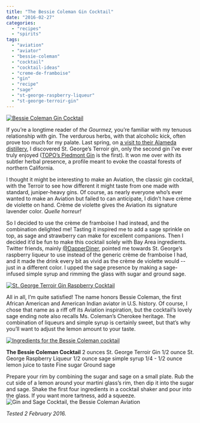 ```yaml
---
title: "The Bessie Coleman Gin Cocktail"
date: "2016-02-27"
categories:
  - "recipes"
  - "spirits"
tags:
  - "aviation"
  - "aviator"
  - "bessie-coleman"
  - "cocktail"
  - "cocktail-ideas"
  - "creme-de-framboise"
  - "gin"
  - "recipe"
  - "sage"
  - "st-george-raspberry-liqueur"
  - "st-george-terroir-gin"
---
```


[![Bessie Coleman Gin Cocktail](http://s3.amazonaws.com/thegourmez-wpmedia/2016/02/Bessie-Coleman-02-333x500.jpg)](http://s3.amazonaws.com/thegourmez-wpmedia/2016/02/Bessie-Coleman-02.jpg)

If you’re a longtime reader of _the Gourmez,_ you’re familiar with my tenuous relationship with gin. The verdurous herbs, with that alcoholic kick, often prove too much for my palate. Last spring, on [a visit to their Alameda distillery](http://thegourmez.com/2015/08/05/st-george-spirits-tasting-room/), I discovered St. George’s Terroir gin, only the second gin I’ve ever truly enjoyed ([TOPO’s Piedmont Gin](http://thegourmez.com/2013/10/17/topo-piedmont-gin/) is the first). It won me over with its subtler herbal presence, a profile meant to evoke the coastal forests of northern California.

I thought it might be interesting to make an Aviation, the classic gin cocktail, with the Terroir to see how different it might taste from one made with standard, juniper-heavy gins. Of course, as nearly everyone who’s ever wanted to make an Aviation but failed to can anticipate, I didn’t have crème de violette on hand. Crème de violette gives the Aviation its signature lavender color. _Quelle horreur!_

So I decided to use the crème de framboise I had instead, and the combination delighted me! Tasting it inspired me to add a sage sprinkle on top, as sage and strawberry can make for excellent companions. Then I decided it’d be fun to make this cocktail solely with Bay Area ingredients. Twitter friends, mainly [@DapperDiner](https://twitter.com/thedapperdiner), pointed me towards St. George’s raspberry liqueur to use instead of the generic crème de framboise I had, and it made the drink every bit as vivid as the crème de violette would -- just in a different color. I upped the sage presence by making a sage-infused simple syrup and rimming the glass with sugar and ground sage.

[![St. George Terroir Gin Raspberry Cocktail](http://s3.amazonaws.com/thegourmez-wpmedia/2016/02/Bessie-Coleman-03-500x430.jpg)](http://s3.amazonaws.com/thegourmez-wpmedia/2016/02/Bessie-Coleman-03.jpg)

All in all, I’m quite satisfied! The name honors Bessie Coleman, the first African American and American Indian aviator in U.S. history. Of course, I chose that name as a riff off its Aviation inspiration, but the cocktail’s lovely sage ending note also recalls Ms. Coleman’s Cherokee heritage. The combination of liqueurs and simple syrup is certainly sweet, but that’s why you’ll want to adjust the lemon amount to your taste.

[![Ingredients for the Bessie Coleman cocktail](http://s3.amazonaws.com/thegourmez-wpmedia/2016/02/Bessie-Coleman-04-333x500.jpg)](http://s3.amazonaws.com/thegourmez-wpmedia/2016/02/Bessie-Coleman-04.jpg)

**The Bessie Coleman Cocktail** 2 ounces St. George Terroir Gin 1/2 ounce St. George Raspberry Liqueur 1/2 ounce sage simple syrup 1/4 - 1/2 ounce lemon juice to taste Fine sugar Ground sage

Prepare your rim by combining the sugar and sage on a small plate. Rub the cut side of a lemon around your martini glass’s rim, then dip it into the sugar and sage. Shake the first four ingredients in a cocktail shaker and pour into the glass. If you want more tartness, add a squeeze.![Gin and Sage Cocktail, the Bessie Coleman Aviation](http://s3.amazonaws.com/thegourmez-wpmedia/2016/02/Bessie-Coleman-01.jpg)

_Tested 2 February 2016._
